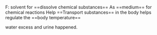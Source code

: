 F: solvent for ==dissolve chemical substances==
As ==medium== for chemical reactions
Help ==Transport substances== in the body
helps regulate the ==body temperature==


water excess and urine happened.